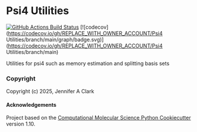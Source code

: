 Psi4 Utilities
==============================
[//]: # (Badges)
[![GitHub Actions Build Status](https://github.com/REPLACE_WITH_OWNER_ACCOUNT/psi4_utilities/workflows/CI/badge.svg)](https://github.com/REPLACE_WITH_OWNER_ACCOUNT/psi4_utilities/actions?query=workflow%3ACI)
[![codecov](https://codecov.io/gh/REPLACE_WITH_OWNER_ACCOUNT/Psi4 Utilities/branch/main/graph/badge.svg)](https://codecov.io/gh/REPLACE_WITH_OWNER_ACCOUNT/Psi4 Utilities/branch/main)


Utilities for psi4 such as memory estimation and splitting basis sets

### Copyright

Copyright (c) 2025, Jennifer A Clark


#### Acknowledgements
 
Project based on the 
[Computational Molecular Science Python Cookiecutter](https://github.com/molssi/cookiecutter-cms) version 1.10.
